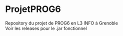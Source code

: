 # ProjetPROG6
Repository du projet de PROG6 en L3 INFO à Grenoble  
Voir les releases pour le .jar fonctionnel

